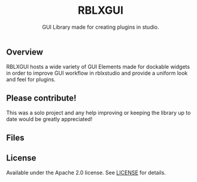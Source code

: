 <h1 align="center">RBLXGUI</h1>

<div align="center">
	GUI Library made for creating plugins in studio.
</div>

<div>&nbsp;</div>

## Overview
RBLXGUI hosts a wide variety of GUI Elements made for dockable widgets in order to improve GUI workflow in rblxstudio and provide a uniform look and feel for plugins.

## Please contribute!
This was a solo project and any help improving or keeping the library up to date would be greatly appreciated!

## Files





## License
Available under the Apache 2.0 license. See [LICENSE](LICENSE) for details.